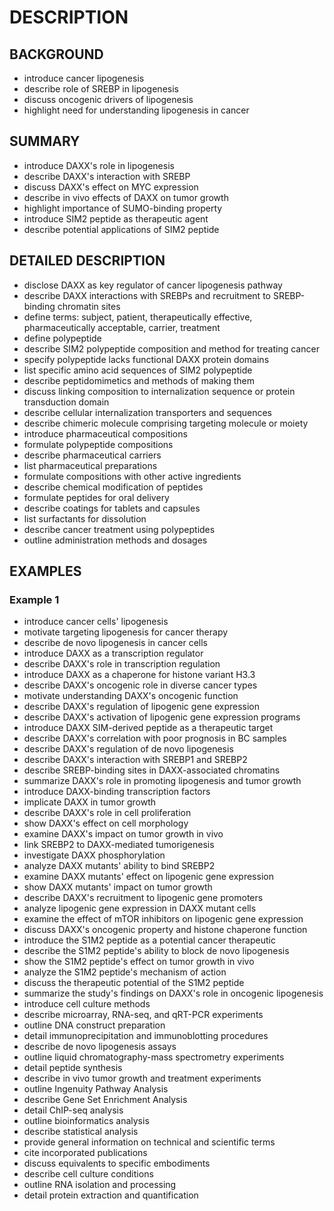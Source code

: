 # DESCRIPTION

## BACKGROUND

- introduce cancer lipogenesis
- describe role of SREBP in lipogenesis
- discuss oncogenic drivers of lipogenesis
- highlight need for understanding lipogenesis in cancer

## SUMMARY

- introduce DAXX's role in lipogenesis
- describe DAXX's interaction with SREBP
- discuss DAXX's effect on MYC expression
- describe in vivo effects of DAXX on tumor growth
- highlight importance of SUMO-binding property
- introduce SIM2 peptide as therapeutic agent
- describe potential applications of SIM2 peptide

## DETAILED DESCRIPTION

- disclose DAXX as key regulator of cancer lipogenesis pathway
- describe DAXX interactions with SREBPs and recruitment to SREBP-binding chromatin sites
- define terms: subject, patient, therapeutically effective, pharmaceutically acceptable, carrier, treatment
- define polypeptide
- describe SIM2 polypeptide composition and method for treating cancer
- specify polypeptide lacks functional DAXX protein domains
- list specific amino acid sequences of SIM2 polypeptide
- describe peptidomimetics and methods of making them
- discuss linking composition to internalization sequence or protein transduction domain
- describe cellular internalization transporters and sequences
- describe chimeric molecule comprising targeting molecule or moiety
- introduce pharmaceutical compositions
- formulate polypeptide compositions
- describe pharmaceutical carriers
- list pharmaceutical preparations
- formulate compositions with other active ingredients
- describe chemical modification of peptides
- formulate peptides for oral delivery
- describe coatings for tablets and capsules
- list surfactants for dissolution
- describe cancer treatment using polypeptides
- outline administration methods and dosages

## EXAMPLES

### Example 1

- introduce cancer cells' lipogenesis
- motivate targeting lipogenesis for cancer therapy
- describe de novo lipogenesis in cancer cells
- introduce DAXX as a transcription regulator
- describe DAXX's role in transcription regulation
- introduce DAXX as a chaperone for histone variant H3.3
- describe DAXX's oncogenic role in diverse cancer types
- motivate understanding DAXX's oncogenic function
- describe DAXX's regulation of lipogenic gene expression
- describe DAXX's activation of lipogenic gene expression programs
- introduce DAXX SIM-derived peptide as a therapeutic target
- describe DAXX's correlation with poor prognosis in BC samples
- describe DAXX's regulation of de novo lipogenesis
- describe DAXX's interaction with SREBP1 and SREBP2
- describe SREBP-binding sites in DAXX-associated chromatins
- summarize DAXX's role in promoting lipogenesis and tumor growth
- introduce DAXX-binding transcription factors
- implicate DAXX in tumor growth
- describe DAXX's role in cell proliferation
- show DAXX's effect on cell morphology
- examine DAXX's impact on tumor growth in vivo
- link SREBP2 to DAXX-mediated tumorigenesis
- investigate DAXX phosphorylation
- analyze DAXX mutants' ability to bind SREBP2
- examine DAXX mutants' effect on lipogenic gene expression
- show DAXX mutants' impact on tumor growth
- describe DAXX's recruitment to lipogenic gene promoters
- analyze lipogenic gene expression in DAXX mutant cells
- examine the effect of mTOR inhibitors on lipogenic gene expression
- discuss DAXX's oncogenic property and histone chaperone function
- introduce the S1M2 peptide as a potential cancer therapeutic
- describe the S1M2 peptide's ability to block de novo lipogenesis
- show the S1M2 peptide's effect on tumor growth in vivo
- analyze the S1M2 peptide's mechanism of action
- discuss the therapeutic potential of the S1M2 peptide
- summarize the study's findings on DAXX's role in oncogenic lipogenesis
- introduce cell culture methods
- describe microarray, RNA-seq, and qRT-PCR experiments
- outline DNA construct preparation
- detail immunoprecipitation and immunoblotting procedures
- describe de novo lipogenesis assays
- outline liquid chromatography-mass spectrometry experiments
- detail peptide synthesis
- describe in vivo tumor growth and treatment experiments
- outline Ingenuity Pathway Analysis
- describe Gene Set Enrichment Analysis
- detail ChIP-seq analysis
- outline bioinformatics analysis
- describe statistical analysis
- provide general information on technical and scientific terms
- cite incorporated publications
- discuss equivalents to specific embodiments
- describe cell culture conditions
- outline RNA isolation and processing
- detail protein extraction and quantification

